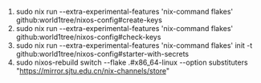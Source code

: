1. sudo nix run --extra-experimental-features 'nix-command flakes' github:world1tree/nixos-config#create-keys
2. sudo nix run --extra-experimental-features 'nix-command flakes' github:world1tree/nixos-config#check-keys
3. sudo nix run --extra-experimental-features 'nix-command flakes' init -t github:world1tree/nixos-config#starter-with-secrets
4. sudo nixos-rebuild switch --flake .#x86_64-linux --option substituters "https://mirror.sjtu.edu.cn/nix-channels/store"
